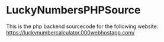 # LuckyNumbersPHPSource
This is the php backend sourcecode for the following website:
https://luckynumbercalculator.000webhostapp.com/
